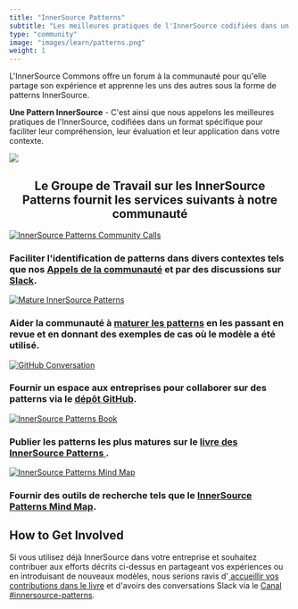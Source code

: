 ```yaml
---
title: "InnerSource Patterns"
subtitle: "Les meilleures pratiques de l'InnerSource codifiées dans un format spécifique facile à comprendre et à réutiliser."
type: "community"
image: "images/learn/patterns.png"
weight: 1
---
```


<section class="section">
  <div class="container">
    <div class="row align-items-center">
      <div class="col-md-6 order-2 order-md-2">
        <p>L'InnerSource Commons offre un forum à la communauté pour qu'elle partage son expérience et apprenne les uns des autres sous la forme de patterns InnerSource.
        </p>
        <p class="mt-4"><b>Une Pattern InnerSource</b> - C'est ainsi que nous appelons les meilleures pratiques de l'InnerSource, codifiées dans un format spécifique pour faciliter leur compréhension, leur évaluation et leur application dans votre contexte.  </p>
      </div>
      <div class="col-md-5 order-1 order-md-1 mb-4 mb-md-0">
        <img src="/images/learn/patterns/patterns-symbol-cropped.png" class="img-fluid">
      </div>
  </div>
</section>

<h2 style="text-align: center;">Le Groupe de Travail sur les InnerSource Patterns fournit les services suivants à notre communauté</h2>

<section class="section bg-light">
  <div class="container">
    <div class="row justify-content-center">
      <div class="col-md-6 col-sm-6 mb-4">
        <div class="feature-card text-left">
          <a href="https://innersourcecommons.slack.com/archives/C2EFRTS6A"><img src="/images/events/meetup-2021-10-05.jpg" alt="InnerSource Patterns Community Calls"></a>
          <h3 class="mb-2">Faciliter l'identification de patterns dans divers contextes tels que nos <a href="/events/">Appels de la communauté</a> et par des discussions sur <a href="https://innersourcecommons.slack.com/archives/C2EFRTS6A">Slack</a>.</h3>
        </div>
      </div>
      <div class="col-md-6 col-sm-6 mb-4">
        <div class="feature-card text-left">
          <a href="https://github.com/InnerSourceCommons/InnerSourcePatterns/issues"><img src="/images/learn/patterns/maturing_patterns.png" alt="Mature InnerSource Patterns"></a>
          <h3 class="mb-2">Aider la communauté à <a href="https://github.com/InnerSourceCommons/InnerSourcePatterns/issues">maturer les patterns</a> en les passant en revue et en donnant des exemples de cas où le modèle a été utilisé.</h3>
        </div>
      </div>
      <div class="col-md-6 col-sm-6 mb-4">
        <div class="feature-card text-left">
          <a href="https://github.com/InnerSourceCommons/InnerSourcePatterns"><img src="/images/learn/patterns/github_conversation.png" alt="GitHub Conversation"></a>
          <h3 class="mb-2">Fournir un espace aux entreprises pour collaborer sur des patterns via le <a href="https://github.com/InnerSourceCommons/InnerSourcePatterns">dépôt GitHub</a>.</h3>
        </div>
      </div>
      <div class="col-md-6 col-sm-6 mb-4">
        <div class="feature-card text-left">
          <a href="https://patterns.innersourcecommons.org"><img src="/images/learn/patterns/patterns_book.jpg" alt="InnerSource Patterns Book"></a>
          <h3 class="mb-2">Publier les patterns les plus matures sur le <a href="https://patterns.innersourcecommons.org">livre des InnerSource Patterns </a>.</h3>
        </div>
      </div>
      <div class="col-md-6 col-sm-6 mb-4">
        <div class="feature-card text-left">
          <a href="https://patterns.innersourcecommons.org/explore-patterns"><img src="/images/learn/patterns/patterns_mind_map.png" alt="InnerSource Patterns Mind Map"></a>
          <h3 class="mb-2">Fournir des outils de recherche tels que le <a href="https://patterns.innersourcecommons.org/explore-patterns">InnerSource Patterns Mind Map</a>.</h3>
        </div>
      </div>
    </div>
  </div>
</section>

## How to Get Involved

Si vous utilisez déjà InnerSource dans votre entreprise et souhaitez contribuer aux efforts décrits ci-dessus en partageant vos expériences ou en introduisant de nouveaux modèles, nous serions ravis d'<a href="https://patterns.innersourcecommons.org/contribute"> accueillir vos contributions dans le livre</a> et d'avoirs des conversations Slack via le <a href="https://innersourcecommons.slack.com/archives/C2EFRTS6A">Canal #innersource-patterns</a>.
